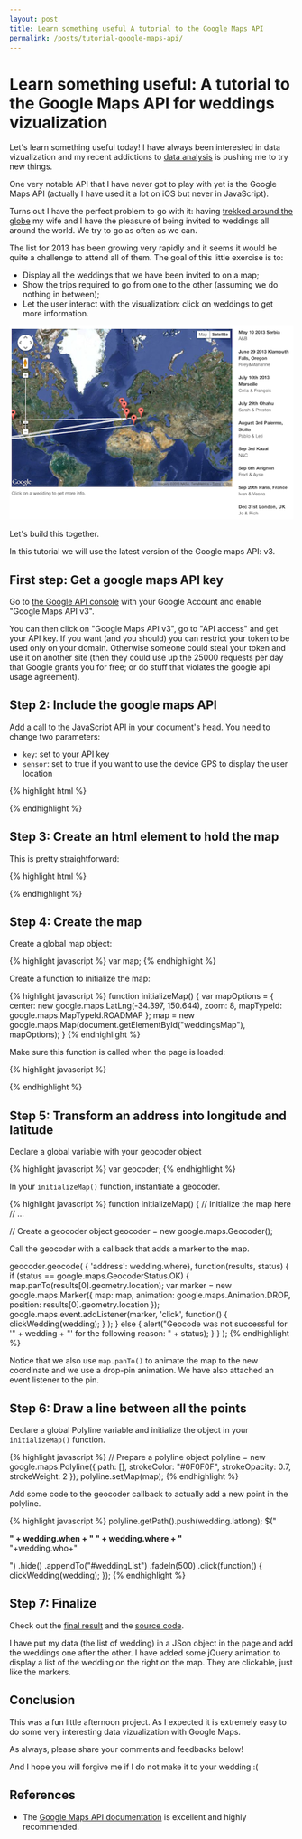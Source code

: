 ```yaml
---
layout: post
title: Learn something useful A tutorial to the Google Maps API
permalink: /posts/tutorial-google-maps-api/
---
```


# Learn something useful: A tutorial to the Google Maps API for weddings vizualization

Let's learn something useful today! I have always been interested in data vizualization and my recent addictions to [data analysis][dataanalysis] is pushing me to try new things.

One very notable API that I have never got to play with yet is the Google Maps API (actually I have used it a lot on iOS but never in JavaScript).

Turns out I have the perfect problem to go with it: having [trekked around the globe][globetrekkers] my wife and I have the pleasure of being invited to weddings all around the world. We try to go as often as we can. 

The list for 2013 has been growing very rapidly and it seems it would be quite a challenge to attend all of them. The goal of this little exercise is to:

 * Display all the weddings that we have been invited to on a map;
 * Show the trips required to go from one to the other (assuming we do nothing in between);
 * Let the user interact with the visualization: click on weddings to get more information.

![Google Maps visualization of a list of weddings](/img/weddings-visualization.png)

Let's build this together.

<!-- more -->

In this tutorial we will use the latest version of the Google maps API: v3.

## First step: Get a google maps API key

Go to [the Google API console][googleapiconsole] with your Google Account and enable "Google Maps API v3". 

You can then click on "Google Maps API v3", go to "API access" and get your API key. If you want (and you should) you can restrict your token to be used only on your domain. Otherwise someone could steal your token and use it on another site (then they could use up the 25000 requests per day that Google grants you for free; or do stuff that violates the google api usage agreement).

## Step 2: Include the google maps API

Add a call to the JavaScript API in your document's head. You need to change two parameters:
 * `key`: set to your API key
 * `sensor`: set to true if you want to use the device GPS to display the user location

{% highlight html %}
<script type="text/javascript"
src="https://maps.googleapis.com/maps/api/js?key=YOUR_API_KEY&amp;sensor=SET_TO_TRUE_OR_FALSE">
</script>
{% endhighlight %} 

## Step 3: Create an html element to hold the map

This is pretty straightforward: 

{% highlight html %}
<div id="weddingsMap" style="width: 100%; height: 100%"></div>
{% endhighlight %} 

## Step 4: Create the map

Create a global map object:

{% highlight javascript %}
var map;
{% endhighlight %} 

Create a function to initialize the map:

{% highlight javascript %}
function initializeMap() {
  var mapOptions = {
    center: new google.maps.LatLng(-34.397, 150.644),
    zoom: 8,
    mapTypeId: google.maps.MapTypeId.ROADMAP
  };
  map = new google.maps.Map(document.getElementById("weddingsMap"),
      mapOptions);
}
{% endhighlight %} 

Make sure this function is called when the page is loaded:

{% highlight javascript %}
<body onload='initializeMap();'>
{% endhighlight %}
      
## Step 5: Transform an address into longitude and latitude

Declare a global variable with your geocoder object
    
{% highlight javascript %}
var geocoder;
{% endhighlight %}

In your `initializeMap()` function, instantiate a geocoder.

{% highlight javascript %}
function initializeMap() {
  // Initialize the map here
  // ...

  // Create a geocoder object
  geocoder = new google.maps.Geocoder();
  
Call the geocoder with a callback that adds a marker to the map.

  geocoder.geocode( { 'address': wedding.where}, 
    function(results, status) {
      if (status == google.maps.GeocoderStatus.OK) {
        map.panTo(results[0].geometry.location);
        var marker = new google.maps.Marker({
          map: map,
          animation: google.maps.Animation.DROP,
          position: results[0].geometry.location
        });
        google.maps.event.addListener(marker, 'click', 
          function() { clickWedding(wedding); }
        );
      }
      else {
        alert("Geocode was not successful for '" + wedding + "' for the following reason: " + status);
      }
    }
  );
{% endhighlight %}

Notice that we also use `map.panTo()` to animate the map to the new coordinate and we use a drop-pin animation. We have also attached an event listener to the pin.

## Step 6: Draw a line between all the points

Declare a global Polyline variable and initialize the object in your `initializeMap()` function.

{% highlight javascript %}
// Prepare a polyline object
polyline = new google.maps.Polyline({
  path: [],
  strokeColor: "#0F0F0F",
  strokeOpacity: 0.7,
  strokeWeight: 2
});
polyline.setMap(map);
{% endhighlight %}

Add some code to the geocoder callback to actually add a new point in the polyline.

{% highlight javascript %}
polyline.getPath().push(wedding.latlong);
$("<p><strong>" + wedding.when + " " + wedding.where + "</strong><br/>"+wedding.who+"</p>")
  .hide()
  .appendTo("#weddingList")
  .fadeIn(500)
  .click(function() { clickWedding(wedding); });
{% endhighlight %}

## Step 7: Finalize

Check out the [final result][weddings2013] and the [source code][source].

I have put my data (the list of wedding) in a JSon object in the page and add the weddings one after the other. I have added some jQuery animation to display a list of the wedding on the right on the map. They are clickable, just like the markers.

## Conclusion

This was a fun little afternoon project. As I expected it is extremely easy to do some very interesting data vizualization with Google Maps. 

As always, please share your comments and feedbacks below!

And I hope you will forgive me if I do not make it to your wedding :(

## References

* The [Google Maps API documentation][googlemapsdoc] is excellent and highly recommended.

[googleapiconsole]: https://code.google.com/apis/console
[dataanalysis]: https://www.coursera.org/course/dataanalysis
[globetrekkers]: http://www.globetrekking101.org
[googlemapsdoc]: https://developers.google.com/maps/documentation/javascript/
[weddings2013]: /wedding-2013.html
[source]: https://github.com/sarfata/sarfata.github.com/blob/master/wedding-2013.html